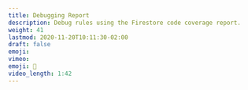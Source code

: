 ```yaml
---
title: Debugging Report 
description: Debug rules using the Firestore code coverage report. 
weight: 41
lastmod: 2020-11-20T10:11:30-02:00
draft: false
emoji: 
vimeo: 
emoji: 👶
video_length: 1:42
---
```

